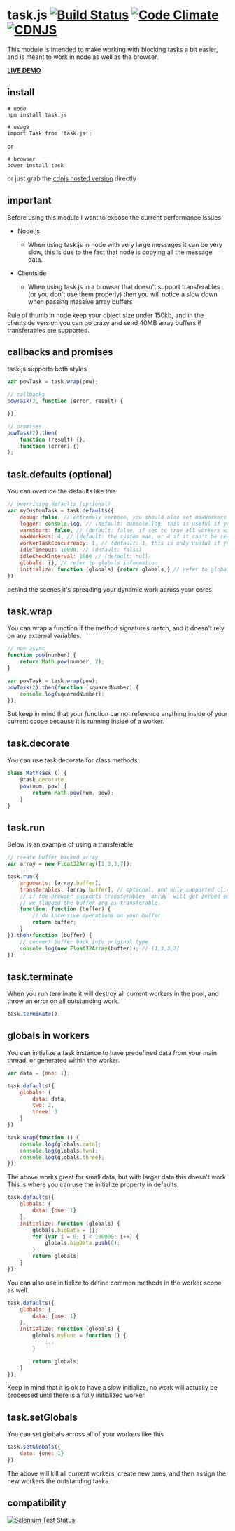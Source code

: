 # task.js [![Build Status](https://img.shields.io/travis/icodeforlove/task.js.svg?branch=master)](https://travis-ci.org/icodeforlove/task.js) [![Code Climate](https://img.shields.io/codeclimate/github/icodeforlove/task.js.svg)](https://codeclimate.com/github/icodeforlove/task.js) [![CDNJS](https://img.shields.io/cdnjs/v/task.js.svg)](https://cdnjs.com/libraries/task.js)
This module is intended to make working with blocking tasks a bit easier, and is meant to work in node as well as the browser.

**[LIVE DEMO](https://codepen.io/icodeforlove/full/ZOjBBB)**

## install

```
# node
npm install task.js

# usage
import Task from 'task.js';
```


or

```
# browser
bower install task
```

or just grab the [cdnjs hosted version](https://cdnjs.com/libraries/task.js) directly

## important

Before using this module I want to expose the current performance issues

- Node.js

	- When using task.js in node with very large messages it can be very slow, this is due to the fact that node is copying all the message data.

- Clientside
	- When using task.js in a browser that doesn't support transferables (or you don't use them properly) then you will notice a slow down when passing massive array buffers

Rule of thumb in node keep your object size under 150kb, and in the clientside version you can go crazy and send 40MB array buffers if transferables are supported.

## callbacks and promises

task.js supports both styles

```javascript
var powTask = task.wrap(pow);

// callbacks
powTask(2, function (error, result) {

});

// promises
powTask(2).then(
	function (result) {},
	function (error) {}
);
```

## task.defaults (optional)

You can override the defaults like this

```javascript
// overriding defaults (optional)
var myCustomTask = task.defaults({
	debug: false, // extremely verbose, you should also set maxWorkers to 1
	logger: console.log, // (default: console.log, this is useful if you want to parse all log messages)
	warmStart: false, // (default: false, if set to true all workers will be initialized instantly)
	maxWorkers: 4, // (default: the system max, or 4 if it can't be resolved)
	workerTaskConcurrency: 1, // (default: 1, this is only useful if you are only using async tasks/work)
	idleTimeout: 10000, // (default: false)
	idleCheckInterval: 1000 // (default: null)
	globals: {}, // refer to globals information
	initialize: function (globals) {return globals;} // refer to globals information
});
```

behind the scenes it's spreading your dynamic work across your cores

## task.wrap

You can wrap a function if the method signatures match, and it doesn't rely on any external variables.

```javascript
// non async
function pow(number) {
	return Math.pow(number, 2);
}

var powTask = task.wrap(pow);
powTask(2).then(function (squaredNumber) {
	console.log(squaredNumber);
});
```

But keep in mind that your function cannot reference anything inside of your current scope because it is running inside of a worker.

## task.decorate

You can use task decorate for class methods.

```javascript
class MathTask () {
	@task.decorate
	pow(num, pow) {
		return Math.pow(num, pow);
	}
}
```

## task.run

Below is an example of using a transferable

```javascript
// create buffer backed array
var array = new Float32Array([1,3,3,7]);

task.run({
    arguments: [array.buffer],
    transferables: [array.buffer], // optional, and only supported client-side
    // if the browser supports transferables `array` will get zeroed out because 
    // we flagged the buffer arg as transferable.
    function: function (buffer) {
    	// do intensive operations on your buffer
        return buffer;
    }
}).then(function (buffer) {
    // convert buffer back into original type
    console.log(new Float32Array(buffer)); // [1,3,3,7]
});
```

## task.terminate

When you run terminate it will destroy all current workers in the pool, and throw an error on all outstanding work.

```javascript
task.terminate();
```

## globals in workers

You can initialize a task instance to have predefined data from your main thread, or generated within the worker.

```javascript
var data = {one: 1};

task.defaults({
	globals: {
		data: data,
		two: 2,
		three: 3
	}
})

task.wrap(function () {
	console.log(globals.data);
	console.log(globals.two);
	console.log(globals.three);
});
```

The above works great for small data, but with larger data this doesn't work. This is where you can use the initialize property in defaults.

```javascript
task.defaults({
	globals: {
		data: {one: 1}
	},
	initialize: function (globals) {
		globals.bigData = [];
		for (var i = 0; i < 100000; i++) {
			globals.bigData.push(0);
		}
		return globals;
	}
});
```

You can also use initialize to define common methods in the worker scope as well.

```javascript
task.defaults({
	globals: {
		data: {one: 1}
	},
	initialize: function (globals) {
		globals.myFunc = function () {
			...
		}

		return globals;
	}
});
```

Keep in mind that it is ok to have a slow initialize, no work will actually be processed until there is a fully initialized worker.

## task.setGlobals

You can set globals across all of your workers like this

```javascript
task.setGlobals({
	data: {one: 1}
});
```

The above will kill all current workers, create new ones, and then assign the new workers the outstanding tasks.

## compatibility

[![Selenium Test Status](https://saucelabs.com/browser-matrix/task-js.svg)](https://saucelabs.com/u/task-js)
